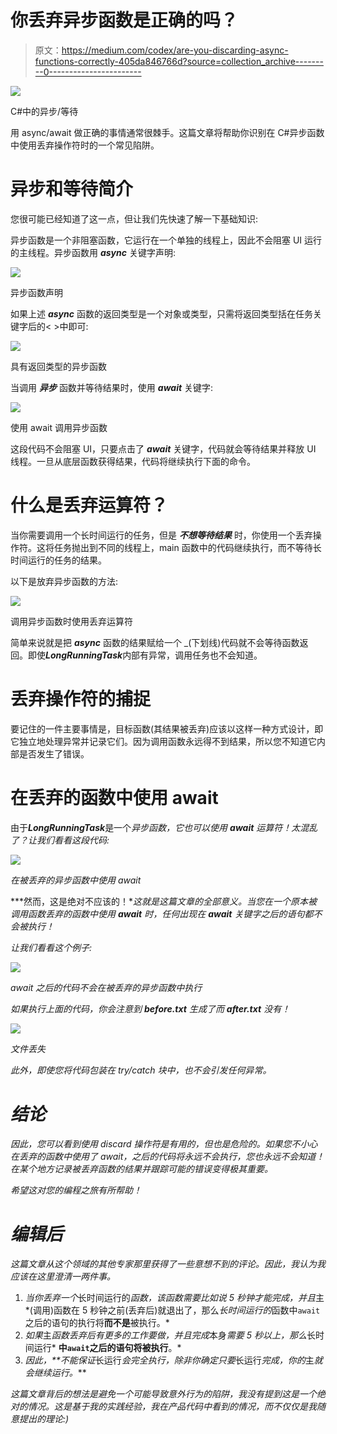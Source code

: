 # 你丢弃异步函数是正确的吗？

> 原文：<https://medium.com/codex/are-you-discarding-async-functions-correctly-405da846766d?source=collection_archive---------0----------------------->

![](img/ad3bd06cfade7df20c7c6e3411532db4.png)

C#中的异步/等待

用 async/await 做正确的事情通常很棘手。这篇文章将帮助你识别在 C#异步函数中使用丢弃操作符时的一个常见陷阱。

# 异步和等待简介

您很可能已经知道了这一点，但让我们先快速了解一下基础知识:

异步函数是一个非阻塞函数，它运行在一个单独的线程上，因此不会阻塞 UI 运行的主线程。异步函数用 ***async*** 关键字声明:

![](img/eb013b7d0cb315c0000a37eace09685f.png)

异步函数声明

如果上述 ***async*** 函数的返回类型是一个对象或类型，只需将返回类型括在任务关键字后的< >中即可:

![](img/9fbd78073280c6b762ecd92196ff8305.png)

具有返回类型的异步函数

当调用 ***异步*** 函数并等待结果时，使用 ***await*** 关键字:

![](img/0be48ab9d75b027396bd662316d40f7a.png)

使用 await 调用异步函数

这段代码不会阻塞 UI，只要点击了 ***await*** 关键字，代码就会等待结果并释放 UI 线程。一旦从底层函数获得结果，代码将继续执行下面的命令。

# 什么是丢弃运算符？

当你需要调用一个长时间运行的任务，但是 ***不想等待结果*** 时，你使用一个丢弃操作符。这将任务抛出到不同的线程上，main 函数中的代码继续执行，而不等待长时间运行的任务的结果。

以下是放弃异步函数的方法:

![](img/73f890fba0dcb849b18a5bd4d90ef002.png)

调用异步函数时使用丢弃运算符

简单来说就是把 ***async*** 函数的结果赋给一个 _(下划线)代码就不会等待函数返回。即使***LongRunningTask***内部有异常，调用任务也不会知道。

# 丢弃操作符的捕捉

要记住的一件主要事情是，目标函数(其结果被丢弃)应该以这样一种方式设计，即它独立地处理异常并记录它们。因为调用函数永远得不到结果，所以您不知道它内部是否发生了错误。

# 在丢弃的函数中使用 await

由于***LongRunningTask***是一个*异步函数，它也可以使用 ***await*** 运算符！太混乱了？让我们看看这段代码:*

*![](img/9e56b58dedce78a594ef51bb8449565c.png)*

*在被丢弃的异步函数中使用 await*

***然而，这是绝对不应该的！**这就是这篇文章的全部意义。当您在一个原本被调用函数丢弃的函数中使用 ***await*** 时，任何出现在 ***await*** 关键字之后的语句都不会被执行！*

*让我们看看这个例子:*

*![](img/ae99c8851a3861981e320689ce5807e7.png)*

*await 之后的代码不会在被丢弃的异步函数中执行*

*如果执行上面的代码，你会注意到 ***before.txt*** 生成了而 ***after.txt*** 没有！*

*![](img/e8c587cc56c714a24e67e956134bb3ee.png)*

*文件丢失*

*此外，即使您将代码包装在 try/catch 块中，也不会引发任何异常。*

# *结论*

*因此，您可以看到使用 discard 操作符是有用的，但也是危险的。如果您不小心在丢弃的函数中使用了 await，之后的代码将永远不会执行，您也永远不会知道！在某个地方记录被丢弃函数的结果并跟踪可能的错误变得极其重要。*

*希望这对您的编程之旅有所帮助！*

# *编辑后*

*这篇文章从这个领域的其他专家那里获得了一些意想不到的评论。因此，我认为我应该在这里澄清一两件事。*

1.  *当你丢弃一个*长时间运行的*函数，该函数需要比如说 5 秒钟才能完成，并且*主*(调用)函数在 5 秒钟之前(丢弃后)就退出了，那么*长时间运行的*函数中`await`之后的语句的执行将**而不是**被执行。*
2.  *如果*主*函数丢弃后有更多的工作要做，并且完成*本身*需要 5 秒以上，那么*长时间运行* **中`await`之后的语句将被执行**。*
3.  *因此，**不能保证*长运行*会完全执行，除非你确定只要*长运行*完成，你的*主*就会继续运行。***

*这篇文章背后的想法是避免一个可能导致意外行为的陷阱，我没有提到这是一个绝对的情况。这是基于我的实践经验，我在产品代码中看到的情况，而不仅仅是我随意提出的理论:)*